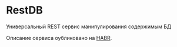 # RestDB
Универсальный REST сервис манипулирования содержимым БД

Описание сервиса оубликовано на [HABR](https://habr.com/ru/post/485408/).
